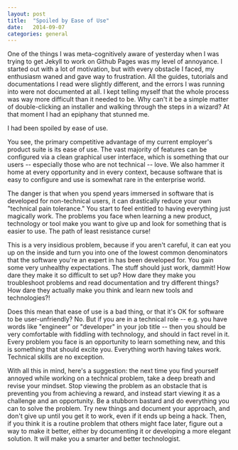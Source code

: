```yaml
---
layout: post
title:  "Spoiled by Ease of Use"
date:   2014-09-07
categories: general
---
```


One of the things I was meta-cognitively aware of yesterday when I was trying to get Jekyll to work on Github Pages was my level of annoyance. I started out with a lot of motivation, but with every obstacle I faced, my enthusiasm waned and gave way to frustration. All the guides, tutorials and documentations I read were slightly different, and the errors I was running into were not documented at all. I kept telling myself that the whole process was way more difficult than it needed to be. Why can't it be a simple matter of double-clicking an installer and walking through the steps in a wizard? At that moment I had an epiphany that stunned me.

I had been spoiled by ease of use.

You see, the primary competitive advantage of my current employer's product suite is its ease of use. The vast majority of features can be configured via a clean graphical user interface, which is something that our users -- especially those who are not technical -- love. We also hammer it home at every opportunity and in every context, because software that is easy to configure and use is somewhat rare in the enterprise world.

The danger is that when you spend years immersed in software that is developed for non-technical users, it can drastically reduce your own "technical pain tolerance." You start to feel entitled to having everything just magically work. The problems you face when learning a new product, technology or tool make you want to give up and look for something that is easier to use. The path of least resistance curse!

This is a very insidious problem, because if you aren't careful, it can eat you up on the inside and turn you into one of the lowest common denominators that the software you're an expert in has been developed for. You gain some very unhealthy expectations. The stuff should just work, dammit! How dare they make it so difficult to set up? How dare they make you troubleshoot problems and read documentation and try different things? How dare they actually make you think and learn new tools and technologies?!

Does this mean that ease of use is a bad thing, or that it's OK for software to be user-unfriendly? No. But if you are in a technical role -- e.g. you have words like "engineer" or "developer" in your job title -- then you should be very comfortable with fiddling with technology, and should in fact revel in it. Every problem you face is an opportunity to learn something new, and this is something that should excite you. Everything worth having takes work. Technical skills are no exception.

With all this in mind, here's a suggestion: the next time you find yourself annoyed while working on a technical problem, take a deep breath and revise your mindset. Stop viewing the problem as an obstacle that is preventing you from achieving a reward, and instead start viewing it as a challenge and an opportunity. Be a stubborn bastard and do everything you can to solve the problem. Try new things and document your approach, and don't give up until you get it to work, even if it ends up being a hack. Then, if you think it is a routine problem that others might face later, figure out a way to make it better, either by documenting it or developing a more elegant solution. It will make you a smarter and better technologist.
